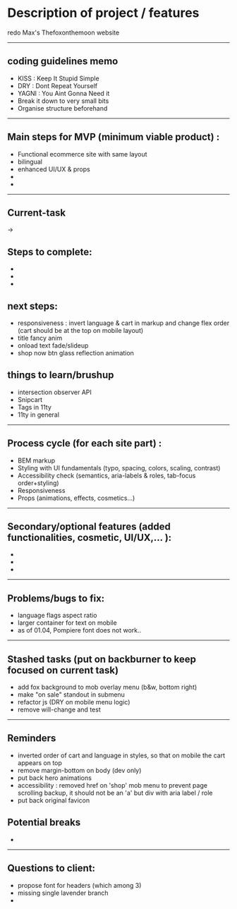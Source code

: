 # Description of project / features

redo Max's Thefoxonthemoon website      

***
  
## coding guidelines memo 

* KISS : Keep It Stupid Simple
* DRY : Dont Repeat Yourself
* YAGNI : You Aint Gonna Need it
* Break it down to very small bits
* Organise structure beforehand

***

## Main steps for MVP (minimum viable product) :
* Functional ecommerce site with same layout
* bilingual
* enhanced UI/UX & props
* 
* 

***

## Current-task 
-> 

## Steps to complete:
* 
* 
* 

## next steps:
* responsiveness : invert language & cart in markup and change flex order (cart should be at the top on mobile layout)
* title fancy anim
* onload text fade/slideup
* shop now btn glass reflection animation

## things to learn/brushup
* intersection observer API
* Snipcart
* Tags in 11ty
* 11ty in general


***

## Process cycle (for each site part) :
* BEM markup
* Styling with UI fundamentals (typo, spacing, colors, scaling, contrast)
* Accessibility check (semantics, aria-labels & roles, tab-focus order+styling)
* Responsiveness
* Props (animations, effects, cosmetics...)

*** 

## Secondary/optional features (added functionalities, cosmetic, UI/UX,... ):
* 
* 
* 

***

## Problems/bugs to fix:
* language flags aspect ratio
* larger container for text on mobile
* as of 01.04, Pompiere font does not work.. 


***

## Stashed tasks (put on backburner to keep focused on current task)
* add fox background to mob overlay menu (b&w, bottom right)
* make "on sale" standout in submenu
* refactor js (DRY on mobile menu logic)
* remove will-change and test


***
## Reminders
* inverted order of cart and language in styles, so that on mobile the cart appears on top
* remove margin-bottom on body (dev only)
* put back hero animations
* accessibility : removed href on 'shop' mob menu to prevent page scrolling backup, it should not be an 'a' but div with aria label / role
* put back original favicon

## Potential breaks
*

***
## Questions to client:
* propose font for headers (which among 3)
* missing single lavender branch
* 

